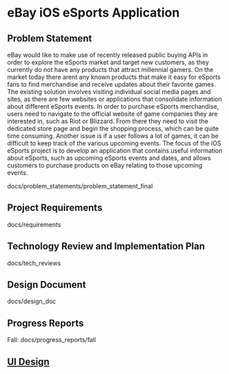 # eBay iOS eSports Application

## Problem Statement 
eBay would like to make use of recently released public buying APIs in order to explore the eSports market and target new customers, as they currently do not have any products that attract millennial gamers. On the market today there arent any known products that make it easy for eSports fans to find merchandise and receive updates about their favorite games. The existing solution involves visiting individual social media pages and sites, as there are few websites or applications that consolidate information about different eSports events. In order to purchase eSports merchandise, users need to navigate to the official website of game companies they are interested in, such as Riot or Blizzard. From there they need to visit the dedicated store page and begin the shopping process, which can be quite time consuming. Another issue is if a user follows a lot of games, it can be difficult to keep track of the various upcoming events. The focus of the iOS eSports project is to develop an application that contains useful information about eSports, such as upcoming eSports events and dates, and allows customers to purchase products on eBay relating to those upcoming events.

docs/problem_statements/problem_statement_final

## Project Requirements

docs/requirements

## Technology Review and Implementation Plan

docs/tech_reviews

## Design Document

docs/design_doc

## Progress Reports
Fall: docs/progress_reports/fall

## [UI Design](https://sketch.cloud/s/25qZe)

